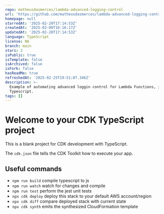 ```yaml
---
repo: matheusdasmerces/lambda-advanced-logging-control
url: 'https://github.com/matheusdasmerces/lambda-advanced-logging-control'
homepage: null
starredAt: '2025-02-20T17:14:53Z'
createdAt: '2025-02-09T16:16:17Z'
updatedAt: '2025-02-20T17:14:53Z'
language: TypeScript
license: NA
branch: main
stars: 2
isPublic: true
isTemplate: false
isArchived: false
isFork: false
hasReadMe: true
refreshedAt: '2025-02-25T19:51:07.346Z'
description: >-
  Example of automating advanced loggin control for Lambda Functions, in
  Typescript.
tags: []
---
```


# Welcome to your CDK TypeScript project

This is a blank project for CDK development with TypeScript.

The `cdk.json` file tells the CDK Toolkit how to execute your app.

## Useful commands

* `npm run build`   compile typescript to js
* `npm run watch`   watch for changes and compile
* `npm run test`    perform the jest unit tests
* `npx cdk deploy`  deploy this stack to your default AWS account/region
* `npx cdk diff`    compare deployed stack with current state
* `npx cdk synth`   emits the synthesized CloudFormation template
